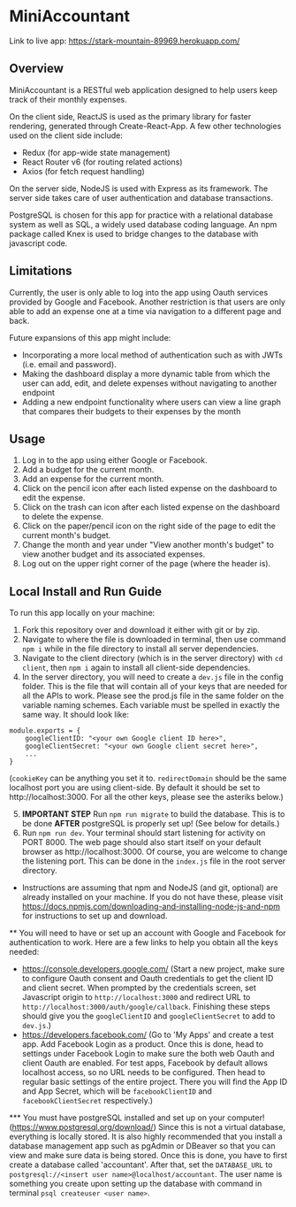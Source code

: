 # MiniAccountant
Link to live app: https://stark-mountain-89969.herokuapp.com/

## Overview
MiniAccountant is a RESTful web application designed to help users keep track of their monthly expenses.

On the client side, ReactJS is used as the primary library for faster rendering, generated through Create-React-App. A few other
technologies used on the client side include:
- Redux (for app-wide state management)
- React Router v6 (for routing related actions)
- Axios (for fetch request handling)

On the server side, NodeJS is used with Express as its framework. The server side takes care of user authentication and database
transactions.

PostgreSQL is chosen for this app for practice with a relational database system as well as SQL, a widely used database coding
language. An npm package called Knex is used to bridge changes to the database with javascript code.

## Limitations
Currently, the user is only able to log into the app using Oauth services provided by Google and Facebook. Another restriction is
that users are only able to add an expense one at a time via navigation to a different page and back.

Future expansions of this app might include:
- Incorporating a more local method of authentication such as with JWTs (i.e. email and password).
- Making the dashboard display a more dynamic table from which the user can add, edit, and delete expenses without navigating
to another endpoint
- Adding a new endpoint functionality where users can view a line graph that compares their budgets to their expenses by the
month

## Usage
1. Log in to the app using either Google or Facebook.
2. Add a budget for the current month.
3. Add an expense for the current month.
4. Click on the pencil icon after each listed expense on the dashboard to edit the expense.
5. Click on the trash can icon after each listed expense on the dashboard to delete the expense.
6. Click on the paper/pencil icon on the right side of the page to edit the current month's budget.
7. Change the month and year under "View another month's budget" to view another budget and its associated expenses.
8. Log out on the upper right corner of the page (where the header is).

## Local Install and Run Guide
To run this app locally on your machine:
1. Fork this repository over and download it either with git or by zip.
2. Navigate to where the file is downloaded in terminal, then use command `npm i` while in the file directory to install
all server dependencies.
3. Navigate to the client directory (which is in the server directory) with `cd client`, then `npm i` again to install
all client-side dependencies.
4. In the server directory, you will need to create a `dev.js` file in the config folder. This is the file that will contain
all of your keys that are needed for all the APIs to work. Please see the prod.js file in the same folder on the variable
naming schemes. Each variable must be spelled in exactly the same way. It should look like:
```
module.exports = {
    googleClientID: "<your own Google client ID here>",
    googleClientSecret: "<your own Google client secret here>",
    ...
}
```
(`cookieKey` can be anything you set it to. `redirectDomain` should be the same localhost port you are using client-side.
By default it should be set to http://localhost:3000. For all the other keys, please see the asteriks below.)

5. **IMPORTANT STEP** Run `npm run migrate` to build the database. This is to be done **AFTER** postgreSQL is properly set up!
(See below for details.)
7. Run `npm run dev`. Your terminal should start listening for activity on PORT 8000. The web page should also start itself
on your default browser as http://localhost:3000. Of course, you are welcome to change the listening port. This can be done
in the `index.js` file in the root server directory.

* Instructions are assuming that npm and NodeJS (and git, optional) are already installed on your machine. If you do not have
these, please visit https://docs.npmjs.com/downloading-and-installing-node-js-and-npm for instructions to set up and download.

** You will need to have or set up an account with Google and Facebook for authentication to work. Here are a few links to help
you obtain all the keys needed:
- https://console.developers.google.com/ (Start a new project, make sure to configure Oauth consent and Oauth credentials to
get the client ID and client secret. When prompted by the credentials screen, set Javascript origin to `http://localhost:3000`
and redirect URL to `http://localhost:3000/auth/google/callback`. Finishing these steps should give you the `googleClientID`
and `googleClientSecret` to add to `dev.js`.)
- https://developers.facebook.com/ (Go to 'My Apps' and create a test app. Add Facebook Login as a product. Once this is done,
head to settings under Facebook Login to make sure the both web Oauth and client Oauth are enabled. For test apps, Facebook by
default allows localhost access, so no URL needs to be configured. Then head to regular basic settings of the entire project.
There you will find the App ID and App Secret, which will be `facebookClientID` and `facebookClientSecret` respectively.)

*** You must have postgreSQL installed and set up on your computer! (https://www.postgresql.org/download/) Since this is not
a virtual database, everything is locally stored. It is also highly recommended that you install a database management app such
as pgAdmin or DBeaver so that you can view and make sure data is being stored. Once this is done, you have to first create a
database called 'accountant'. After that, set the `DATABASE_URL` to `postgresql://<insert user name>@localhost/accountant`. The
user name is something you create upon setting up the database with command in terminal `psql createuser <user name>`.
